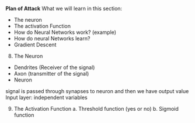 <b>Plan of Attack</b>
What we will learn in this section:
- The neuron
- The activation Function
- How do Neural Networks work? (example)
- How do neural Networks learn?
- Gradient Descent

8. The Neuron
- Dendrites (Receiver of the signal)
- Axon (transmitter of the signal)
- Neuron

signal is passed through synapses to neuron and then we have output value
Input layer: independent variables

9. The Activation Function
a. Threshold function (yes or no)
b. Sigmoid function

